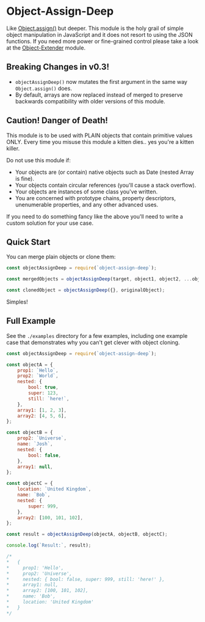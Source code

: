 # Object-Assign-Deep
Like [Object.assign()](https://developer.mozilla.org/en/docs/Web/JavaScript/Reference/Global_Objects/Object/assign) but deeper. This module is the holy grail of simple object manipulation in JavaScript and it does not resort to using the JSON functions. If you need more power or fine-grained control please take a look at the [Object-Extender](https://npmjs.org/package/object-extender) module.

## Breaking Changes in v0.3!
* `objectAssignDeep()` now mutates the first argument in the same way `Object.assign()` does.
* By default, arrays are now replaced instead of merged to preserve backwards compatibility with older versions of this module.

## Caution! Danger of Death!
This module is to be used with PLAIN objects that contain primitive values ONLY. Every time you misuse this module a kitten dies.. yes you're a kitten killer.

Do not use this module if:
* Your objects are (or contain) native objects such as Date (nested Array is fine).
* Your objects contain circular references (you'll cause a stack overflow).
* Your objects are instances of some class you've written.
* You are concerned with prototype chains, property descriptors, unenumerable properties, and any other advanced uses.

If you need to do something fancy like the above you'll need to write a custom solution for your use case.

## Quick Start
You can merge plain objects or clone them:

```javascript
const objectAssignDeep = require(`object-assign-deep`);

const mergedObjects = objectAssignDeep(target, object1, object2, ...objectN);

const clonedObject = objectAssignDeep({}, originalObject);
```

Simples!

## Full Example
See the `./examples` directory for a few examples, including one example case that demonstrates why you can't get clever with object cloning.

```javascript
const objectAssignDeep = require(`object-assign-deep`);

const objectA = {
	prop1: `Hello`,
	prop2: `World`,
	nested: {
		bool: true,
		super: 123,
		still: `here!`,
	},
	array1: [1, 2, 3],
	array2: [4, 5, 6],
};

const objectB = {
	prop2: `Universe`,
	name: `Josh`,
	nested: {
		bool: false,
	},
	array1: null,
};

const objectC = {
	location: `United Kingdom`,
	name: `Bob`,
	nested: {
		super: 999,
	},
	array2: [100, 101, 102],
};

const result = objectAssignDeep(objectA, objectB, objectC);

console.log(`Result:`, result);

/*
*   {
*     prop1: 'Hello',
*     prop2: 'Universe',
*     nested: { bool: false, super: 999, still: 'here!' },
*     array1: null,
*     array2: [100, 101, 102],
*     name: 'Bob',
*     location: 'United Kingdom'
*   }
*/
```
